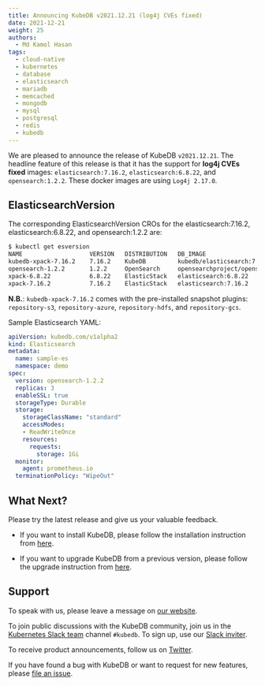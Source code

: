 ```yaml
---
title: Announcing KubeDB v2021.12.21 (log4j CVEs fixed)
date: 2021-12-21
weight: 25
authors:
  - Md Kamol Hasan
tags:
  - cloud-native
  - kubernetes
  - database
  - elasticsearch
  - mariadb
  - memcached
  - mongodb
  - mysql
  - postgresql
  - redis
  - kubedb
---
```


We are pleased to announce the release of KubeDB `v2021.12.21`. The headline feature of this release is that it has the support for **log4j CVEs fixed** images: `elasticsearch:7.16.2`,  `elasticsearch:6.8.22`, and `opensearch:1.2.2`. These docker images are using `Log4j 2.17.0`.

## ElasticsearchVersion

The corresponding ElasticsearchVersion CROs for the elasticsearch:7.16.2, elasticsearch:6.8.22, and opensearch:1.2.2 are:

```bash
$ kubectl get esversion 
NAME                   VERSION   DISTRIBUTION   DB_IMAGE                                          DEPRECATED   AGE
kubedb-xpack-7.16.2    7.16.2    KubeDB         kubedb/elasticsearch:7.16.2-xpack-v2021.12.24                  12s
opensearch-1.2.2       1.2.2     OpenSearch     opensearchproject/opensearch:1.2.2                             12s
xpack-6.8.22           6.8.22    ElasticStack   elasticsearch:6.8.22                                           12s
xpack-7.16.2           7.16.2    ElasticStack   elasticsearch:7.16.2                                           12s
```

**N.B.**: `kubedb-xpack-7.16.2` comes with the pre-installed snapshot plugins: `repository-s3`, `repository-azure`, `repository-hdfs`, and `repository-gcs`.

Sample Elasticsearch YAML:

```yaml
apiVersion: kubedb.com/v1alpha2
kind: Elasticsearch
metadata:
  name: sample-es
  namespace: demo
spec:
  version: opensearch-1.2.2
  replicas: 3
  enableSSL: true 
  storageType: Durable
  storage:
    storageClassName: "standard"
    accessModes:
    - ReadWriteOnce
    resources:
      requests:
        storage: 1Gi
  monitor:
    agent: prometheus.io
  terminationPolicy: "WipeOut"
```

## What Next?

Please try the latest release and give us your valuable feedback.

- If you want to install KubeDB, please follow the installation instruction from [here](https://kubedb.com/docs/latest/setup).

- If you want to upgrade KubeDB from a previous version, please follow the upgrade instruction from [here](https://kubedb.com/docs/latest/setup/upgrade/).

## Support

To speak with us, please leave a message on [our website](https://appscode.com/contact/).

To join public discussions with the KubeDB community, join us in the [Kubernetes Slack team](https://kubernetes.slack.com/messages/C8149MREV/) channel `#kubedb`. To sign up, use our [Slack inviter](http://slack.kubernetes.io/).

To receive product announcements, follow us on [Twitter](https://twitter.com/KubeDB).

If you have found a bug with KubeDB or want to request for new features, please [file an issue](https://github.com/kubedb/project/issues/new).
